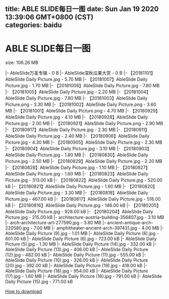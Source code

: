
title: ABLE SLIDE每日一图
date: Sun Jan 19 2020 13:39:06 GMT+0800 (CST)    
categories: baidu
---

# ABLE SLIDE每日一图
size: 106.26 MB
 
 
|- AbleSlide万圣专辑 - 0 B
|- AbleSlide深秋瓜果大赏 - 0 B
|- 【20181101】AbleSlide Daily Picture.jpg - 5.70 MB
|- 【20181007】AbleSlide Daily Picture.jpg - 1.70 MB
|- 【20181006】AbleSlide Daily Picture.jpg - 7.80 MB
|- 【20181005】AbleSlide Daily Picture.jpg - 2.20 MB
|- 【20181004】AbleSlide Daily Picture.jpg - 7.80 MB
|- 【20181003】AbleSlide Daily Picture.png - 3.30 MB
|- 【20181002】AbleSlide Daily Picture.png - 3.60 MB
|- 【20181001】AbleSlide Daily Picture.png - 4.70 MB
|- 【20180929】AbleSlide Daily Picture.jpg - 4.10 MB
|- 【20180928】AbleSlide Daily Picture.jpg - 2.00 MB
|- 【20180921】AbleSlide Daily Picture.png - 2.90 MB
|- 【20180917】AbleSlide Daily Picture.jpg - 2.30 MB
|- 【20180911】AbleSlide Daily Picture.jpg - 2.40 MB
|- 【20180906】AbleSlide Daily Picture.jpg - 4.30 MB
|- 【20180905】AbleSlide Daily Picture.jpg - 2.30 MB
|- 【20180904】AbleSlide Daily Picture.jpg - 3.10 MB
|- 【20180903】AbleSlide Daily Picture.jpg - 1.80 MB
|- 【20180830】AbleSlide Daily Picture.jpg - 2.50 MB
|- 【20180829】AbleSlide Daily Picture.jpg - 2.20 MB
|- 【20180828】AbleSlide Daily Picture.jpg - 1.10 MB
|- 【20180827】AbleSlide Daily Picture.jpg - 1.60 MB
|- 【20180823】AbleSlide Daily Picture.jpg - 313.00 kB
|- 【20180822】AbleSlide Daily Picture.jpg - 520.00 kB
|- 【20180821】AbleSlide Daily Picture.jpg - 1.90 MB
|- 【20180820】AbleSlide Daily Picture.jpg - 3.30 MB
|- 【20180818】AbleSlide Daily Picture.jpg - 467.00 kB
|- 【20180817】AbleSlide Daily Picture.jpg - 516.00 kB
|- 【20180816】AbleSlide Daily Picture.jpg - 146.00 kB
|- 【20180205】AbleSlide Daily Picture.jpg - 928.00 kB
|- 【20180204】AbleSlide Daily Picture.jpg - 215.00 kB
|- architecture-austria-building-356807.jpg - 3.10 MB
|- arch-architecture-art-277590.jpg - 3.80 MB
|- ancient-antique-arch-220580.jpg - 7.00 MB
|- amphitheater-ancient-arch-397431.jpg - 4.00 MB
|- AbleSlide Daily Picture (9).jpg - 1.01 MB
|- AbleSlide Daily Picture (8).jpg - 601.00 kB
|- AbleSlide Daily Picture (6).jpg - 723.00 kB
|- AbleSlide Daily Picture (5).jpg - 1.30 MB
|- AbleSlide Daily Picture (14).jpg - 332.00 kB
|- AbleSlide Daily Picture (13).jpg - 406.00 kB
|- AbleSlide Daily Picture (12).jpg - 482.00 kB
|- AbleSlide Daily Picture (11).jpg - 555.00 kB
|- AbleSlide Daily Picture (10).jpg - 326.00 kB
|- AbleSlide Daily Picture  (20).jpg - 392.00 kB
|- AbleSlide Daily Picture  (19).jpg - 418.00 kB
|- AbleSlide Daily Picture  (18).jpg - 954.00 kB
|- AbleSlide Daily Picture  (17).jpg - 1.60 MB
|- AbleSlide Daily Picture  (16).jpg - 791.00 kB
|- AbleSlide Daily Picture  (15).jpg - 771.00 kB

[How to download](https://bpcam.bemobtrk.com/go/2ceec3aa-1ca2-46d6-b9ff-aaa5c184517c?jno=540)